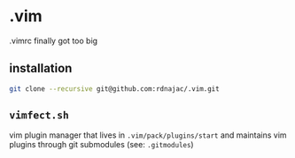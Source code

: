 # .vim
.vimrc finally got too big

## installation
```bash
git clone --recursive git@github.com:rdnajac/.vim.git
```

## `vimfect.sh`
vim plugin manager that lives in `.vim/pack/plugins/start` and maintains vim plugins through git submodules (see: `.gitmodules`)


